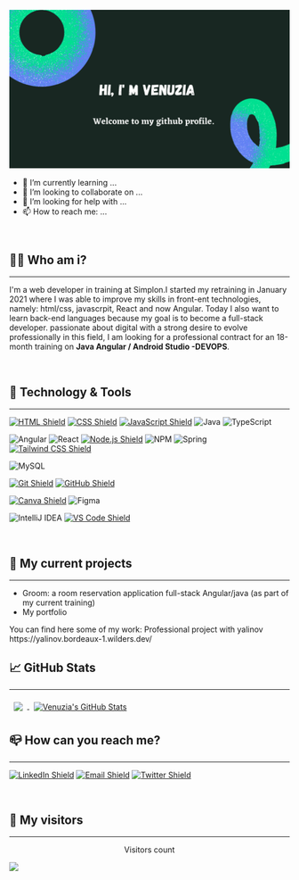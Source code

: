 
![Venuzia's GitHub Banner](./banner.png)

- 🌱 I’m currently learning ...
- 👯 I’m looking to collaborate on ...
- 🤔 I’m looking for help with ...
- 📫 How to reach me: ...

<br>

## :tipping_hand_woman: Who am i?
<hr>


I'm a web developer in training at Simplon.I started my retraining in January 2021 where I was able to improve my skills in front-ent technologies, namely: html/css, javascrpit, React and now Angular.
Today I also want to learn back-end languages because my goal is to become a full-stack developer.
passionate about digital with a strong desire to evolve professionally in this field, I am looking for a professional contract for an 18-month training on <strong>Java Angular / Android Studio -DEVOPS</strong>.



<br>


## :briefcase: Technology & Tools
<hr>

[![HTML Shield](https://img.shields.io/badge/HTML5-E34F26?&style=for-the-badge&logo=html5&logoColor=white)](https://developer.mozilla.org/en-US/docs/Glossary/HTML5)
[![CSS Shield](https://img.shields.io/badge/CSS-1572B6?&style=for-the-badge&logo=css3&logoColor=white)](https://developer.mozilla.org/en-US/docs/Web/CSS) 
[![JavaScript Shield](https://img.shields.io/badge/JavaScript-F7DF1E?&style=for-the-badge&logo=javascript&logoColor=272727)](https://developer.mozilla.org/en-US/docs/Web/JavaScript) 
![Java](https://img.shields.io/badge/java-%23ED8B00.svg?style=for-the-badge&logo=java&logoColor=white)
![TypeScript](https://img.shields.io/badge/typescript-%23007ACC.svg?style=for-the-badge&logo=typescript&logoColor=white)

![Angular](https://img.shields.io/badge/angular-%23DD0031.svg?style=for-the-badge&logo=angular&logoColor=white)
![React](https://img.shields.io/badge/react-%2320232a.svg?style=for-the-badge&logo=react&logoColor=%2361DAFB)
[![Node.js Shield](https://img.shields.io/badge/Node.js-339933?&style=for-the-badge&logo=node.js&logoColor=white)](https://nodejs.org/en/)
![NPM](https://img.shields.io/badge/NPM-%23000000.svg?style=for-the-badge&logo=npm&logoColor=white)
![Spring](https://img.shields.io/badge/spring-%236DB33F.svg?style=for-the-badge&logo=spring&logoColor=white)
[![Tailwind CSS Shield](https://img.shields.io/badge/Tailwind_CSS-06B6D4?&style=for-the-badge&logo=tailwindcss&logoColor=white)](https://tailwindcss.com/)

![MySQL](https://img.shields.io/badge/mysql-%2300f.svg?style=for-the-badge&logo=mysql&logoColor=white)

[![Git Shield](https://img.shields.io/badge/GIT-F05033?&style=for-the-badge&logo=git&logoColor=white)](https://git-scm.com/) 
[![GitHub Shield](https://img.shields.io/badge/GitHub-121011?&style=for-the-badge&logo=github&logoColor=white)](https://github.com/) 
 
[![Canva Shield](https://img.shields.io/badge/Canva-333333?&style=for-the-badge&logo=canva)](https://www.canva.com/)
![Figma](https://img.shields.io/badge/figma-%23F24E1E.svg?style=for-the-badge&logo=figma&logoColor=white)

![IntelliJ IDEA](https://img.shields.io/badge/IntelliJIDEA-000000.svg?style=for-the-badge&logo=intellij-idea&logoColor=white)
[![VS Code Shield](https://img.shields.io/badge/VS_Code-007ACC?&style=for-the-badge&logo=visual-studio-code&logoColor=white)](https://code.visualstudio.com/)

<br>

## :pushpin: My current projects
<hr>

<ul>
<li>Groom: a room reservation application full-stack Angular/java (as part of my current training) </li>
<li>My portfolio</li>

</ul>
You can find here some of my work:
Professional project with yalinov https://yalinov.bordeaux-1.wilders.dev/

<br>

## &#x1f4c8; GitHub Stats

<hr>

<a href="https://github.com/Venuzia4">
  <img align="center" style="margin:0.5rem" src="https://github-readme-stats.vercel.app/api/top-langs/?username=Venuzia4&hide=html,css&title_color=ffffff&text_color=c9cacc&icon_color=4AB197&bg_color=1A2B34" />
</a>

<a href="https://github.com/Venuzia4">
  <img align="center" style="margin:0.5rem" src="https://github-readme-stats.vercel.app/api?username=Venuzia4&show_icons=true&line_height=27&count_private=true&title_color=ffffff&text_color=c9cacc&icon_color=4AB097&bg_color=1A2B34" alt="Venuzia's GitHub Stats" />
</a>


<br>


## :mailbox_closed: How can you reach me?
<hr>


[![LinkedIn Shield](https://img.shields.io/badge/LinkedIn-0A66C2?style=for-the-badge&logo=linkedin&logoColor=white)](https://www.linkedin.com/in/venuzia-babongui-mabika/) [![Email Shield](https://img.shields.io/badge/Gmail-EA4335?style=for-the-badge&logo=gmail&logoColor=white)](mailto:vbabonguimabika@gmail.com) [![Twitter Shield](https://img.shields.io/badge/Twitter-1DA1F2?style=for-the-badge&logo=twitter&logoColor=white)](https://twitter.com/MabikaVhenuzya) 

<br>

## :movie_camera: My visitors
<hr>


<p align="center"> 
  Visitors count<br>
  
  ![](https://komarev.com/ghpvc/?username=Venuzia4&style=flat-square)
</p>





